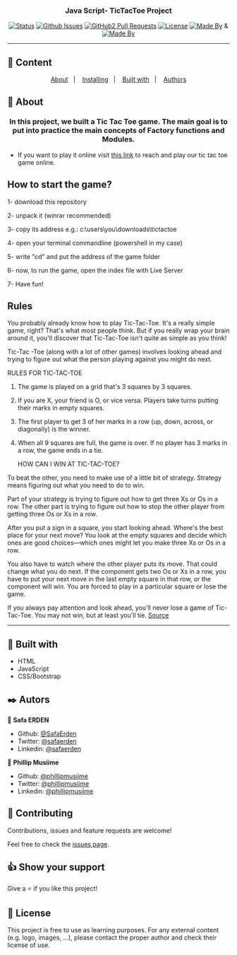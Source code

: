 <h3 align="center">Java Script- TicTacToe Project</h3>

<div align="center">

[![Status](https://img.shields.io/badge/status-active-success.svg)]()
[![Github Issues](https://img.shields.io/badge/GitHub-Issues-orange)](https://github.com/SafaErden/TicTacToe-Javascript/issues)
[![GitHub2 Pull Requests](https://img.shields.io/badge/GitHub-Pull%20Requests-blue)](https://github.com/SafaErden/TicTacToe-Javascript/pulls)
[![License](https://img.shields.io/badge/license-MIT-blue.svg)](/LICENSE)
[![Made By](https://img.shields.io/badge/Made%20By-Phillip%20Musiime-brightgreen)](https://github.com/PhillipUg) &
[![Made By](https://img.shields.io/badge/Made%20By-Safa%20Erden-brightgreen)](https://github.com/safaerden)

</div>

---

## 📝 Content

<p align="center">
<a href="#about">About</a>&nbsp;&nbsp;&nbsp;|&nbsp;&nbsp;&nbsp;
<a href="#installing">Installing</a>&nbsp;&nbsp;&nbsp;|&nbsp;&nbsp;&nbsp;
<a href="#built_using">Built with</a>&nbsp;&nbsp;&nbsp;|&nbsp;&nbsp;&nbsp;
<a href="#author">Authors</a>
</p>

## 🧐 About <a name = "about"></a>

<h3 align="center"> In this project, we built a Tic Tac Toe game. The main goal is to put into practice the main concepts of Factory functions and Modules.</h3>

- If you want to play it online visit [this link](https://rawcdn.githack.com/SafaErden/TicTacToe-Javascript/1684e65107f30bc98486f3d0a39f02a4d4cd09cc/index.html) to reach and play our tic tac toe game online.

<h2>How to start the game?</h2>

1- download this repository

2- unpack it (winrar recommended)

3- copy its address e.g.: c:\users\you\downloads\tictactoe

4- open your terminal commandline (powershell in my case)

5- write "cd" and put the address of the game folder

6- now, to run the game, open the index file with Live Server

7- Have fun!

<h2>Rules</h2>

You probably already know how to play Tic-Tac-Toe. It's a really simple game, right? That's what most people think. But if you really wrap your brain around it, you'll discover that Tic-Tac-Toe isn't quite as simple as you think!

Tic-Tac -Toe (along with a lot of other games) involves looking ahead and trying to figure out what the person playing against you might do next.

RULES FOR TIC-TAC-TOE

1. The game is played on a grid that's 3 squares by 3 squares.

2. If you are X, your friend is O, or vice versa. Players take turns putting their marks in empty squares.

3. The first player to get 3 of her marks in a row (up, down, across, or diagonally) is the winner.

4. When all 9 squares are full, the game is over. If no player has 3 marks in a row, the game ends in a tie.

   HOW CAN I WIN AT TIC-TAC-TOE?

To beat the other, you need to make use of a little bit of strategy. Strategy means figuring out what you need to do to win.

Part of your strategy is trying to figure out how to get three Xs or Os in a row. The other part is trying to figure out how to stop the other player from getting three Os or Xs in a row.

After you put a sign in a square, you start looking ahead. Where's the best place for your next move? You look at the empty squares and decide which ones are good choices—which ones might let you make three Xs or Os in a row.

You also have to watch where the other player puts its move. That could change what you do next. If the component gets two Os or Xs in a row, you have to put your next move in the last empty square in that row, or the component will win. You are forced to play in a particular square or lose the game.

If you always pay attention and look ahead, you'll never lose a game of Tic-Tac-Toe. You may not win, but at least you'll tie.
<a href="https://www.exploratorium.edu/brain_explorer/tictactoe.html">Source</a>

---

## 🔧 Built with<a name = "built_using"></a>

- HTML
- JavaScript
- CSS/Bootstrap

## ✒️ Autors <a name = "author"></a>

👤 **Safa ERDEN**

- Github: [@SafaErden](https://github.com/SafaErden)
- Twitter: [@safaerden](https://twitter.com/safaerden)
- Linkedin: [@safaerden](https://www.linkedin.com/in/safaerden/)

👤 **Phillip Musiime**

- Github: [@phillipmusiime](https://github.com/PhillipUg)
- Twitter: [@phillipmusiime]()
- Linkedin: [@phillipmusiime]()

## 🤝 Contributing

Contributions, issues and feature requests are welcome!

Feel free to check the [issues page](https://github.com/SafaErden/TicTacToe-Javascript/issues).

## 👍 Show your support

Give a ⭐️ if you like this project!

## 📝 License

This project is free to use as learning purposes. For any external content (e.g. logo, images, ...), please contact the proper author and check their license of use.